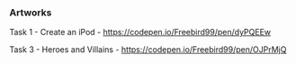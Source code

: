 ### Artworks

Task 1 - Create an iPod - 
https://codepen.io/Freebird99/pen/dyPQEEw


Task 3 - Heroes and Villains - https://codepen.io/Freebird99/pen/OJPrMjQ